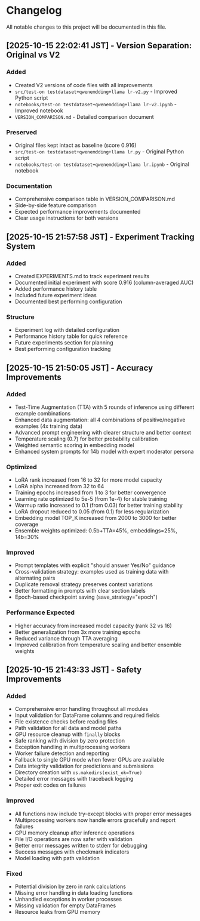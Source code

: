 # Changelog

All notable changes to this project will be documented in this file.

## [2025-10-15 22:02:41 JST] - Version Separation: Original vs V2

### Added
- Created V2 versions of code files with all improvements
- `src/test-on testdataset+qwenemdding+llama lr-v2.py` - Improved Python script
- `notebooks/test-on testdataset+qwenemdding+llama lr-v2.ipynb` - Improved notebook
- `VERSION_COMPARISON.md` - Detailed comparison document

### Preserved
- Original files kept intact as baseline (score 0.916)
- `src/test-on testdataset+qwenemdding+llama lr.py` - Original Python script
- `notebooks/test-on testdataset+qwenemdding+llama lr.ipynb` - Original notebook

### Documentation
- Comprehensive comparison table in VERSION_COMPARISON.md
- Side-by-side feature comparison
- Expected performance improvements documented
- Clear usage instructions for both versions

## [2025-10-15 21:57:58 JST] - Experiment Tracking System

### Added
- Created EXPERIMENTS.md to track experiment results
- Documented initial experiment with score 0.916 (column-averaged AUC)
- Added performance history table
- Included future experiment ideas
- Documented best performing configuration

### Structure
- Experiment log with detailed configuration
- Performance history table for quick reference
- Future experiments section for planning
- Best performing configuration tracking

## [2025-10-15 21:50:05 JST] - Accuracy Improvements

### Added
- Test-Time Augmentation (TTA) with 5 rounds of inference using different example combinations
- Enhanced data augmentation: all 4 combinations of positive/negative examples (4x training data)
- Advanced prompt engineering with clearer structure and better context
- Temperature scaling (0.7) for better probability calibration
- Weighted semantic scoring in embedding model
- Enhanced system prompts for 14b model with expert moderator persona

### Optimized
- LoRA rank increased from 16 to 32 for more model capacity
- LoRA alpha increased from 32 to 64
- Training epochs increased from 1 to 3 for better convergence
- Learning rate optimized to 5e-5 (from 1e-4) for stable training
- Warmup ratio increased to 0.1 (from 0.03) for better training stability
- LoRA dropout reduced to 0.05 (from 0.1) for less regularization
- Embedding model TOP_K increased from 2000 to 3000 for better coverage
- Ensemble weights optimized: 0.5b+TTA=45%, embeddings=25%, 14b=30%

### Improved
- Prompt templates with explicit "should answer Yes/No" guidance
- Cross-validation strategy: examples used as training data with alternating pairs
- Duplicate removal strategy preserves context variations
- Better formatting in prompts with clear section labels
- Epoch-based checkpoint saving (save_strategy="epoch")

### Performance Expected
- Higher accuracy from increased model capacity (rank 32 vs 16)
- Better generalization from 3x more training epochs
- Reduced variance through TTA averaging
- Improved calibration from temperature scaling and better ensemble weights

## [2025-10-15 21:43:33 JST] - Safety Improvements

### Added
- Comprehensive error handling throughout all modules
- Input validation for DataFrame columns and required fields
- File existence checks before reading files
- Path validation for all data and model paths
- GPU resource cleanup with `finally` blocks
- Safe ranking with division by zero protection
- Exception handling in multiprocessing workers
- Worker failure detection and reporting
- Fallback to single GPU mode when fewer GPUs are available
- Data integrity validation for predictions and submissions
- Directory creation with `os.makedirs(exist_ok=True)`
- Detailed error messages with traceback logging
- Proper exit codes on failures

### Improved
- All functions now include try-except blocks with proper error messages
- Multiprocessing workers now handle errors gracefully and report failures
- GPU memory cleanup after inference operations
- File I/O operations are now safer with validation
- Better error messages written to stderr for debugging
- Success messages with checkmark indicators
- Model loading with path validation

### Fixed
- Potential division by zero in rank calculations
- Missing error handling in data loading functions
- Unhandled exceptions in worker processes
- Missing validation for empty DataFrames
- Resource leaks from GPU memory
